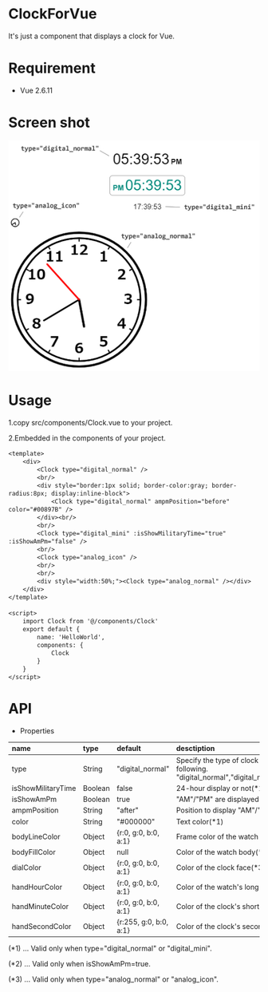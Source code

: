 # ClockForVue
It's just a component that displays a clock for Vue.

# Requirement
* Vue 2.6.11

# Screen shot
![画面](https://github.com/Tomson-Sakata/ClockForVue/blob/images/screenshot_1.jpg)

# Usage
1.copy src/components/Clock.vue to your project.

2.Embedded in the components of your project.

    <template>
        <div>
            <Clock type="digital_normal" />
            <br/>
            <div style="border:1px solid; border-color:gray; border-radius:8px; display:inline-block">
                <Clock type="digital_normal" ampmPosition="before" color="#00897B" />
            </div><br/>
            <br/>
            <Clock type="digital_mini" :isShowMilitaryTime="true" :isShowAmPm="false" />
            <br/>
            <Clock type="analog_icon" />
            <br/>
            <br/>
            <div style="width:50%;"><Clock type="analog_normal" /></div>
        </div>
    </template>

    <script>
        import Clock from '@/components/Clock'
        export default {
            name: 'HelloWorld',
            components: {
                Clock
            }
        }
    </script>

# API

* Properties

|name|type|default|desctiption|
|:---|:---|:---|:---|
|type|String|"digital_normal"|Specify the type of clock to be displayed from one of the following.<br/>"digital_normal","digital_mini","analog_normal","analog_icon"|
|isShowMilitaryTime|Boolean|false|24-hour display or not(*1)|
|isShowAmPm|Boolean|true|"AM"/"PM" are displayed or not(*1)|
|ampmPosition|String|"after"|Position to display "AM"/"PM"(*1)(*2)|
|color|String|"#000000"|Text color(*1)|
|bodyLineColor|Object|{r:0, g:0, b:0, a:1}|Frame color of the watch body(*3)|
|bodyFillColor|Object|null|Color of the watch body(*3)|
|dialColor|Object|{r:0, g:0, b:0, a:1}|Color of the clock face(*3)|
|handHourColor|Object|{r:0, g:0, b:0, a:1}|Color of the watch's long hand(*3)|
|handMinuteColor|Object|{r:0, g:0, b:0, a:1}|Color of the clock's short hand(*3)|
|handSecondColor|Object|{r:255, g:0, b:0, a:1}|Color of the clock's second hand(*3)|

(*1) ... Valid only when type="digital_normal" or "digital_mini".

(*2) ... Valid only when isShowAmPm=true.

(*3) ... Valid only when type="analog_normal" or "analog_icon".
